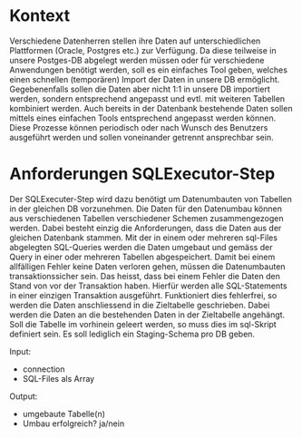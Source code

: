 # Kontext

Verschiedene Datenherren stellen ihre Daten auf unterschiedlichen Plattformen (Oracle, Postgres etc.) zur Verfügung. Da diese teilweise in unsere Postges-DB abgelegt werden müssen oder für verschiedene Anwendungen benötigt werden, soll es ein einfaches Tool geben, welches einen schnellen (temporären) Import der Daten in unsere DB ermöglicht. Gegebenenfalls sollen die Daten aber nicht 1:1 in unsere DB importiert werden, sondern entsprechend angepasst und evtl. mit weiteren Tabellen kombiniert werden. Auch bereits in der Datenbank bestehende Daten sollen mittels eines einfachen Tools entsprechend angepasst werden können.
Diese Prozesse können periodisch oder nach Wunsch des Benutzers ausgeführt werden und sollen voneinander getrennt ansprechbar sein.


# Anforderungen SQLExecutor-Step

Der SQLExecuter-Step wird dazu benötigt um Datenumbauten von Tabellen in der gleichen DB vorzunehmen. Die Daten für den Datenumbau können aus verschiedenen Tabellen verschiedener Schemen zusammengezogen werden. Dabei besteht einzig die Anforderungen, dass die Daten aus der gleichen Datenbank stammen. Mit der in einem oder mehreren sql-Files abgelegten SQL-Queries werden die Daten umgebaut und gemäss der Query in einer oder mehreren Tabellen abgespeichert. 
Damit bei einem allfälligen Fehler keine Daten verloren gehen, müssen die Datenumbauten transaktionssicher sein. Das heisst, dass bei einem Fehler die Daten den Stand von vor der Transaktion haben. Hierfür werden alle SQL-Statements in einer einzigen Transaktion ausgeführt. Funktioniert dies fehlerfrei, so werden die Daten anschliessend in die Zieltabelle geschrieben. Dabei werden die Daten an die bestehenden Daten in der Zieltabelle angehängt. Soll die Tabelle im vorhinein geleert werden, so muss dies im sql-Skript definiert sein.
Es soll lediglich ein Staging-Schema pro DB geben.

Input:

* connection
* SQL-Files als Array

Output:

* umgebaute Tabelle(n)
* Umbau erfolgreich? ja/nein
